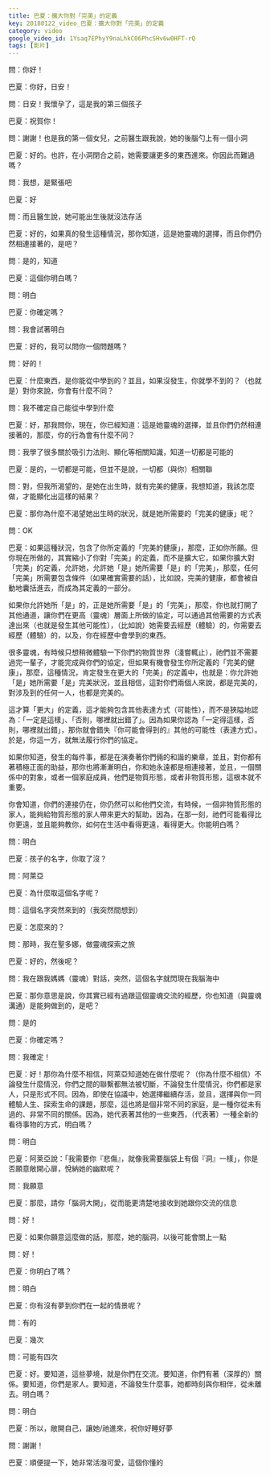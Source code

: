 ```yaml
---
title: 巴夏：擴大你對「完美」的定義
key: 20180122_video_巴夏：擴大你對「完美」的定義
category: video
google_video_id: 1Ysaq7EPhyY9naLhkC06PhcSHv6w0HFT-rQ
tags: [影片]
---
```


問：你好！

巴夏：你好，日安！

問：日安！我懷孕了，這是我的第三個孩子

巴夏：祝賀你！

問：謝謝！也是我的第一個女兒，之前醫生跟我說，她的後腦勺上有一個小洞

巴夏：好的。也許，在小洞閉合之前，她需要讓更多的東西進來。你因此而難過嗎？

問：我想，是緊張吧

巴夏：好

問：而且醫生說，她可能出生後就沒法存活

巴夏：好的，如果真的發生這種情況，那你知道，這是她靈魂的選擇，而且你們仍然相連接著的，是吧？

問：是的，知道

巴夏：這個你明白嗎？

問：明白

巴夏：你確定嗎？

問：我會試著明白

巴夏：好的，我可以問你一個問題嗎？

問：好的！

巴夏：什麼東西，是你能從中學到的？並且，如果沒發生，你就學不到的？（也就是）對你來說，你會有什麼不同？

問：我不確定自己能從中學到什麼

巴夏：好，那我問你，現在，你已經知道：這是她靈魂的選擇，並且你們仍然相連接著的，那麼，你的行為會有什麼不同？

問：我學了很多關於吸引力法則、顯化等相關知識，知道一切都是可能的

巴夏：是的，一切都是可能，但並不是說，一切都（與你）相關聯

問：對，但我所渴望的，是她在出生時，就有完美的健康，我想知道，我該怎麼做，才能顯化出這樣的結果？

巴夏：那你為什麼不渴望她出生時的狀況，就是她所需要的「完美的健康」呢？

問：OK

巴夏：如果這種狀況，包含了你所定義的「完美的健康」，那麼，正如你所願。但你現在所做的，其實縮小了你對「完美」的定義，而不是擴大它，如果你擴大對「完美」的定義，允許她，允許她「是」她所需要「是」的「完美」，那麼，任何「完美」所需要包含條件（如果確實需要的話），比如說，完美的健康，都會被自動地囊括進去，而成為其定義的一部分。

如果你允許她所「是」的，正是她所需要「是」的「完美」，那麼，你也就打開了其他通道，讓你們在更高（靈魂）層面上所做的協定，可以通過其他需要的方式表達出來（也就是發生其他可能性），（比如說）她需要去經歷（體驗）的，你需要去經歷（體驗）的，以及，你在經歷中會學到的東西。

很多靈魂，有時候只想稍微體驗一下你們的物質世界（淺嘗輒止），祂們並不需要過完一輩子，才能完成與你們的協定，但如果有機會發生你所定義的「完美的健康」，那麼，這種情況，肯定發生在更大的「完美」的定義中，也就是：你允許她「是」她所需要「是」完美狀況，並且相信，這對你們兩個人來說，都是完美的，對涉及到的任何一人，也都是完美的。

這才算「更大」的定義，這才能夠包含其他表達方式（可能性），而不是狹隘地認為：「一定是這樣」、「否則，哪裡就出錯了」。因為如果你認為「一定得這樣，否則，哪裡就出錯」，那你就會錯失『你可能會得到的』其他的可能性（表達方式）。於是，你這一方，就無法履行你們的協定。

如果你知道，發生的每件事，都是在演奏著你們倆的和諧的樂章，並且，對你都有著積極正面的助益，那你也將漸漸明白，你和她永遠都是相連接著，並且，一個關係中的對象，或者一個家庭成員，他們是物質形態，或者非物質形態，這根本就不重要。

你會知道，你們的連接仍在，你仍然可以和他們交流，有時候，一個非物質形態的家人，能夠給物質形態的家人帶來更大的幫助，因為，在那一刻，祂們可能看得比你更遠，並且能夠教你，如何在生活中看得更遠，看得更大。你能明白嗎？

問：明白

巴夏：孩子的名字，你取了沒？

問：阿萊亞

巴夏：為什麼取這個名字呢？

問：這個名字突然來到的（我突然間想到）

巴夏：怎麼來的？

問：那時，我在聖多娜，做靈魂探索之旅

巴夏：好的，然後呢？

問：我在跟我媽媽（靈魂）對話，突然，這個名字就閃現在我腦海中

巴夏：那你意思是說，你其實已經有過跟這個靈魂交流的經歷，你也知道（與靈魂溝通）是能夠做到的，是吧？

問：是的

巴夏：你確定嗎？

問：我確定！

巴夏：好！那你為什麼不相信，阿萊亞知道她在做什麼呢？（你為什麼不相信）不論發生什麼情況，你們之間的聯繫都無法被切斷，不論發生什麼情況，你們都是家人，只是形式不同。因為，即使在協議中，她選擇繼續存活，並且，選擇與你一同體驗人生、探索生命的課題，那麼，這也將是個非常不同的家庭，是一種你從未有過的、非常不同的關係。因為，她代表著其他的一些東西，（代表著）一種全新的看待事物的方式，明白嗎？

問：明白

巴夏：阿萊亞說：「我需要你『悲傷』，就像我需要腦袋上有個『洞』一樣」，你是否願意敞開心扉，悅納她的幽默呢？

問：我願意

巴夏：那麼，請你「腦洞大開」，從而能更清楚地接收到她跟你交流的信息

問：好！

巴夏：如果你願意這麼做的話，那麼，她的腦洞，以後可能會關上一點

問：好！

巴夏：你明白了嗎？

問：明白

巴夏：你有沒有夢到你們在一起的情景呢？

問：有的

巴夏：幾次

問：可能有四次

巴夏：好。要知道，這些夢境，就是你們在交流。要知道，你們有著（深厚的）關係。要知道，你們是家人。要知道，不論發生什麼事，她都時刻與你相伴，從未離去。明白嗎？

問：明白

巴夏：所以，敞開自己，讓她/祂進來，祝你好睡好夢

問：謝謝！

巴夏：順便提一下，她非常活潑可愛，這個你懂的
